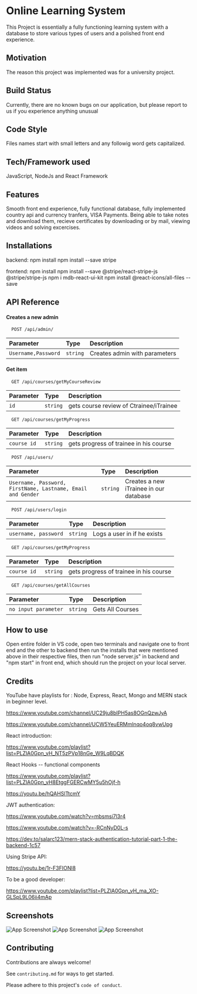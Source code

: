 
# Online Learning System
This Project is essentially a fully functioning learning system with a database to store various types of users and a polished front end experience.


## Motivation
The reason this project was implemented was for a university project.
## Build Status
Currently, there are no known bugs on our application, but please report to us if you experience anything unusual 
## Code Style
Files names start with small letters
and any followig word gets capitalized.

## Tech/Framework used
JavaScript, NodeJs and React Framework
## Features
Smooth front end experience, fully functional database, fully implemented country api and currency tranfers, VISA Payments.
Being able to take notes and download them, recieve certificates by downloading or by mail, viewing videos and solving excercises.

## Installations

backend: npm install
npm install --save stripe

frontend: 
npm install
npm install --save @stripe/react-stripe-js @stripe/stripe-js
npm i mdb-react-ui-kit
npm install @react-icons/all-files --save
## API Reference

#### Creates a new admin

```http
  POST /api/admin/
```

| Parameter | Type     | Description                |
| :-------- | :------- | :------------------------- |
| `Username,Password` | `string` | Creates admin with parameters |

#### Get item

```http
  GET /api/courses/getMyCourseReview
```

| Parameter | Type     | Description                       |
| :-------- | :------- | :-------------------------------- |
| `id`      | `string` | gets course review of Ctrainee/iTrainee |


```http
  GET /api/courses/getMyProgress
```

| Parameter | Type     | Description                       |
| :-------- | :------- | :-------------------------------- |
| `course id`      | `string` | gets progress of trainee in his course |


```http
  POST /api/users/
```

| Parameter | Type     | Description                       |
| :-------- | :------- | :-------------------------------- |
| `Username, Password, FirstName, Lastname, Email and Gender`      | `string` | Creates a new iTrainee in our database |


```http
  POST /api/users/login
```

| Parameter | Type     | Description                       |
| :-------- | :------- | :-------------------------------- |
| `username, password`      | `string` | Logs a user in if he exists |

```http
  GET /api/courses/getMyProgress
```

| Parameter | Type     | Description                       |
| :-------- | :------- | :-------------------------------- |
| `course id`      | `string` | gets progress of trainee in his course |

```http
  GET /api/courses/getAllCourses
```

| Parameter | Type     | Description                       |
| :-------- | :------- | :-------------------------------- |
| `no input parameter`      | `string` | Gets All Courses |



## How to use
Open entire folder in VS code, open two terminals and navigate one to front end and the other to backend
then run the installs that were mentioned above in their respective files, then run "node server.js" in backend and "npm start" in front end, 
which should run the project on your local server. 
## Credits
YouTube have playlists for : Node, Express, React, Mongo and MERN stack in beginner level.

https://www.youtube.com/channel/UC29ju8bIPH5as8OGnQzwJyA

https://www.youtube.com/channel/UCW5YeuERMmlnqo4oq8vwUpg    
         


React introduction:

https://www.youtube.com/playlist?list=PLZlA0Gpn_vH_NT5zPVp18nGe_W9LqBDQK

React Hooks -- functional components

https://www.youtube.com/playlist?list=PLZlA0Gpn_vH8EtggFGERCwMY5u5hOjf-h

https://youtu.be/hQAHSlTtcmY

JWT authentication:

https://www.youtube.com/watch?v=mbsmsi7l3r4

https://www.youtube.com/watch?v=-RCnNyD0L-s

https://dev.to/salarc123/mern-stack-authentication-tutorial-part-1-the-backend-1c57

Using Stripe API:

https://youtu.be/1r-F3FIONl8

To be a good developer:

https://www.youtube.com/playlist?list=PLZlA0Gpn_vH_ma_XO-GLSpL9L06ii4mAp 


## Screenshots

![App Screenshot](https://i.paste.pics/9afab6a1276e89de41aac94caeb6364f.png)
![App Screenshot](https://i.paste.pics/e575c9847e9ed92fc8c40506c975a895.png)
![App Screenshot](https://i.paste.pics/3cc3a144a0d8d7612c8e3255041702b9.png)

## Contributing

Contributions are always welcome!

See `contributing.md` for ways to get started.

Please adhere to this project's `code of conduct`.

